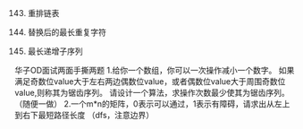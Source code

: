 143. 重排链表

424. 替换后的最长重复字符

300. 最长递增子序列

华子OD面试两面手撕两题
1.给你一个数组，你可以一次操作减小一个数字。
如果满足奇数位value大于左右两边偶数位value，或者偶数位value大于周围奇数位value,则称其为锯齿序列。
请设计一个算法，求操作次数最少使其为锯齿序列。
（随便一做）
2.一个m*n的矩阵，0表示可以通过，1表示有障碍，请求出从左上到右下最短路径长度
（dfs，注意边界）

